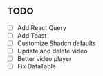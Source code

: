 ## TODO
- [ ] Add React Query
- [ ] Add Toast
- [ ] Customize Shadcn defaults
- [ ] Update and delete video
- [ ] Better video player
- [ ] Fix DataTable
